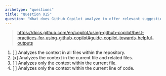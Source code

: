 ```yaml
---
archetype: "questions"
title: "Question 015"
question: "What does GitHub Copilot analyze to offer relevant suggestions as you are developing new code?"
---
```



> https://docs.github.com/en/copilot/using-github-copilot/best-practices-for-using-github-copilot#guide-copilot-towards-helpful-outputs
1. [ ] Analyzes the context in all files within the repository.
1. [x] Analyzes the context in the current file and related files.
1. [ ] Analyzes only the context within the current file.
1. [ ] Analyzes only the context within the current line of code.
